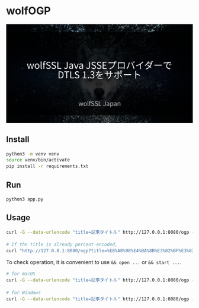 # wolfOGP

![Sample Image](sample.png)

## Install

```bash
python3 -m venv venv
source venv/bin/activate
pip install -r requirements.txt
```

## Run

```bash
python3 app.py
```

## Usage

```bash
curl -G --data-urlencode "title=記事タイトル" http://127.0.0.1:8080/ogp --output ogp.png

# If the title is already percent-encoded,
curl "http://127.0.0.1:8080/ogp?title=%E8%A8%98%E4%BA%8B%E3%82%BF%E3%82%A4%E3%83%88%E3%83%AB" --output ogp.png
```

To check operation, it is convenient to use `&& open ...` or `&& start ...`.

```bash
# for macOS
curl -G --data-urlencode "title=記事タイトル" http://127.0.0.1:8080/ogp --output ogp.png && open ogp.png

# for Windows
curl -G --data-urlencode "title=記事タイトル" http://127.0.0.1:8080/ogp --output ogp.png && start ogp.png
```
